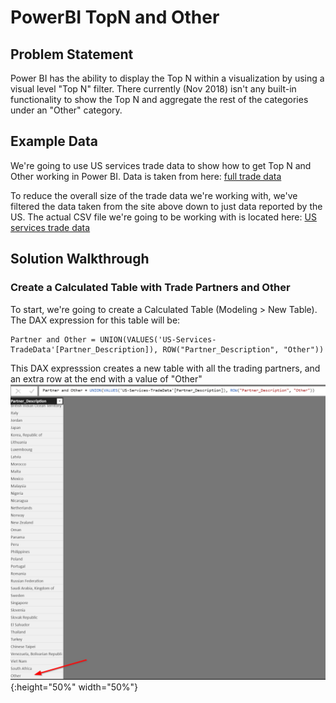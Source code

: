 # PowerBI TopN and Other

## Problem Statement
Power BI has the ability to display the Top N within a visualization by using a visual level "Top N" filter.  There currently (Nov 2018) isn't any built-in functionality to show the Top N and aggregate the rest of the categories under an "Other" category.  

## Example Data
We're going to use US services trade data to show how to get Top N and Other working in Power BI.  Data is taken from here:
[full trade data](https://www.wto.org/english/res_e/statis_e/trade_datasets_e.htm)

To reduce the overall size of the trade data we're working with, we've filtered the data taken from the site above down to just data reported by the US.  The actual CSV file we're going to be working with is located here:
[US services trade data](exampledata/US-Services-TradeData.csv)

## Solution Walkthrough

### Create a Calculated Table with Trade Partners and Other
To start, we're going to create a Calculated Table (Modeling > New Table).  The DAX expression for this table will be:

````
Partner and Other = UNION(VALUES('US-Services-TradeData'[Partner_Description]), ROW("Partner_Description", "Other"))
````

This DAX expresssion creates a new table with all the trading partners, and an extra row at the end with a value of "Other"
![PartnerAndOther](images/Table-PartnerAndOther.png){:height="50%" width="50%"}

